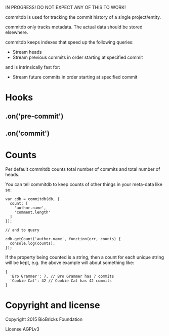 
IN PROGRESS! DO NOT EXPECT ANY OF THIS TO WORK!

commitdb is used for tracking the commit history of a single project/entity. 

commitdb only tracks metadata. The actual data should be stored elsewhere.

commitdb keeps indexes that speed up the following queries:

* Stream heads
* Stream previous commits in order starting at specified commit

and is intrinsically fast for:

* Stream future commits in order starting at specified commit



# Hooks

## .on('pre-commit')

## .on('commit')



# Counts

Per default commitdb counts total number of commits and total number of heads.

You can tell commitdb to keep counts of other things in your meta-data like so:

```
var cdb = commitdb(db, {
  count: [
    'author.name',
    'comment.length'
  ]
});

// and to query

cdb.getCount('author.name', function(err, counts) {
  console.log(counts);
});

```

If the property being counted is a string, then a count for each unique string will be kept, e.g. the above example will about something like:

```
{
  'Bro Grammer': 7, // Bro Grammer has 7 commits
  'Cookie Cat': 42 // Cookie Cat has 42 commits
}
```

# Copyright and license

Copyright 2015 BioBricks Foundation

License AGPLv3